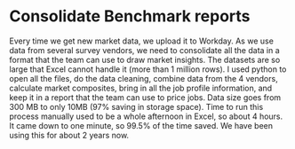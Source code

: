 # Consolidate Benchmark reports
Every time we get new market data, we upload it to Workday. As we use data from several survey vendors, we need to consolidate all the data in a format that the team can use to draw market insights. The datasets are so large that Excel cannot handle it (more than 1 million rows). I used python to open all the files, do the data cleaning, combine data from the 4 vendors, calculate market composites, bring in all the job profile information, and keep it in a report that the team can use to price jobs. Data size goes from 300 MB to only 10MB (97% saving in storage space). Time to run this process manually used to be a whole afternoon in Excel, so about 4 hours. It came down to one minute, so 99.5% of the time saved. We have been using this for about 2 years now.

